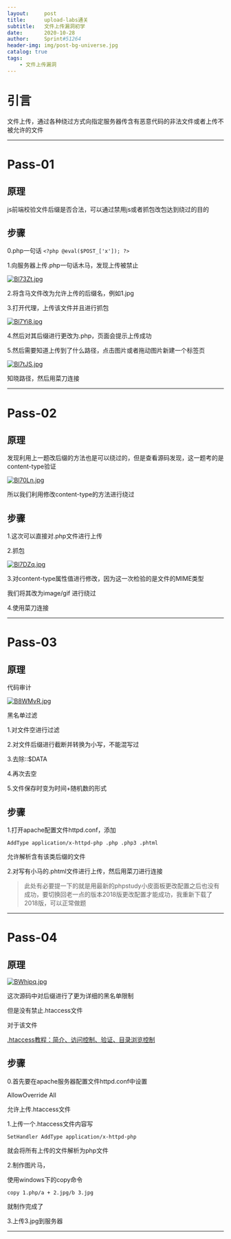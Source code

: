 ```yaml
---
layout:     post
title:      upload-labs通关
subtitle:   文件上传漏洞初学
date:       2020-10-28
author:     Sprint#51264
header-img: img/post-bg-universe.jpg
catalog: true
tags:
    - 文件上传漏洞
---
```

# 引言

文件上传，通过各种绕过方式向指定服务器传含有恶意代码的非法文件或者上传不被允许的文件
***
# Pass-01
## 原理

js前端校验文件后缀是否合法，可以通过禁用js或者抓包改包达到绕过的目的

## 步骤
0.php一句话
`<?php @eval($POST_['x']); ?>`

1.向服务器上传.php一句话木马，发现上传被禁止

[![Bl73Zt.jpg](https://s1.ax1x.com/2020/10/28/Bl73Zt.jpg)](https://imgchr.com/i/Bl73Zt)

2.将含马文件改为允许上传的后缀名，例如1.jpg

3.打开代理，上传该文件并且进行抓包

[![Bl7Yi8.jpg](https://s1.ax1x.com/2020/10/28/Bl7Yi8.jpg)](https://imgchr.com/i/Bl7Yi8)

4.然后对其后缀进行更改为.php，页面会提示上传成功

5.然后需要知道上传到了什么路径，点击图片或者拖动图片新建一个标签页

[![Bl7tJS.jpg](https://s1.ax1x.com/2020/10/28/Bl7tJS.jpg)](https://imgchr.com/i/Bl7tJS)

知晓路径，然后用菜刀连接

***
# Pass-02
## 原理

发现利用上一题改后缀的方法也是可以绕过的，但是查看源码发现，这一题考的是content-type验证

[![Bl70Ln.jpg](https://s1.ax1x.com/2020/10/28/Bl70Ln.jpg)](https://imgchr.com/i/Bl70Ln)

所以我们利用修改content-type的方法进行绕过

## 步骤
1.这次可以直接对.php文件进行上传

2.抓包

[![Bl7DZq.jpg](https://s1.ax1x.com/2020/10/28/Bl7DZq.jpg)](https://imgchr.com/i/Bl7DZq)

3.对content-type属性值进行修改，因为这一次检验的是文件的MIME类型

我们将其改为image/gif 进行绕过

4.使用菜刀连接


***
# Pass-03
## 原理

代码审计

[![B8WMvR.jpg](https://s1.ax1x.com/2020/10/29/B8WMvR.jpg)](https://imgchr.com/i/B8WMvR)

黑名单过滤

1.对文件空进行过滤

2.对文件后缀进行截断并转换为小写，不能混写过

3.去除::$DATA

4.再次去空

5.文件保存时变为时间+随机数的形式


## 步骤
1.打开apache配置文件httpd.conf，添加

`AddType application/x-httpd-php .php .php3 .phtml`

允许解析含有该类后缀的文件

2.对写有小马的.phtml文件进行上传，然后用菜刀进行连接

>此处有必要提一下的就是用最新的phpstudy小皮面板更改配置之后也没有成功，要切换回老一点的版本2018版更改配置才能成功，我重新下载了2018版，可以正常做题


***
# Pass-04
## 原理

[![BWhipq.jpg](https://s1.ax1x.com/2020/11/06/BWhipq.jpg)](https://imgchr.com/i/BWhipq)

这次源码中对后缀进行了更为详细的黑名单限制

但是没有禁止.htaccess文件

对于该文件


[.htaccess教程：简介、访问控制、验证、目录浏览控制](https://www.cnblogs.com/wang1204/p/6617485.html)

## 步骤
0.首先要在apache服务器配置文件httpd.conf中设置

AllowOverride All

允许上传.htaccess文件

1.上传一个.htaccess文件内容写

`SetHandler AddType application/x-httpd-php`

就会将所有上传的文件解析为php文件

2.制作图片马，

使用windows下的copy命令

`copy 1.php/a + 2.jpg/b 3.jpg`

就制作完成了

3.上传3.jpg到服务器

***